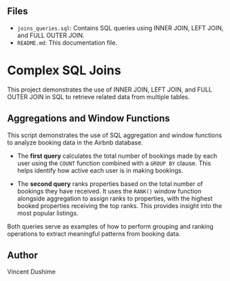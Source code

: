 ## Files

- `joins_queries.sql`: Contains SQL queries using INNER JOIN, LEFT JOIN, and FULL OUTER JOIN.
- `README.md`: This documentation file.

# Complex SQL Joins

This project demonstrates the use of INNER JOIN, LEFT JOIN, and FULL OUTER JOIN in SQL to retrieve related data from multiple tables.

## Aggregations and Window Functions

This script demonstrates the use of SQL aggregation and window functions to analyze booking data in the Airbnb database.

- The **first query** calculates the total number of bookings made by each user using the `COUNT` function combined with a `GROUP BY` clause. This helps identify how active each user is in making bookings.

- The **second query** ranks properties based on the total number of bookings they have received. It uses the `RANK()` window function alongside aggregation to assign ranks to properties, with the highest booked properties receiving the top ranks. This provides insight into the most popular listings.

Both queries serve as examples of how to perform grouping and ranking operations to extract meaningful patterns from booking data.

## Author
Vincent Dushime
